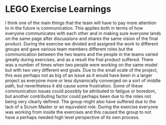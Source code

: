# LEGO Exercise Learnings

I think one of the main things that the team will have to pay more attention
to in the future is communication. This applies both in terms of how everyone
communicates with each other and in making sure everyone lands on the same
page after discussions and shares the same vision of the final product.
During the exercise we divided and assigned the work to different groups and
gave various team members different roles but the communication between the
two teams and the people in the teams varied greatly during exercises, and as a
result the fnal product suffered. There was a number of times when two people
were working on the same model but with two very different end goals. Due to
the small scale of the project, this was perhaps not as big of an issue as it would
have been in a larger project as everyone more or less dynamically converged
on a sort of middle path, but nevertheless it did cause some frustration.
Some of these communication issues could possibly be attributed to fatigue
or boredom, but another contributing factor could perhaps been due to the roles
not being very clearly defined. The group might also have suffered due to the
lack of a Scrum Master or an equivalent role. During the exercise everyone
was working from inside the exercises and this caused the group to not have a
perhaps needed high level perspective of its own process.

